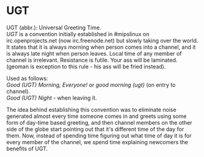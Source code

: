 # UGT

UGT (abbr.): Universal Greeting Time.  
*UGT* is a convention initially established in #mipslinux on irc.openprojects.net (now irc.freenode.net) but slowly taking over the world.
It states that it is always morning when person comes into a channel, and it is always late night when person leaves.
Local time of any member of channel is irrelevant.
Resistance is futile.
Your ass will be laminated.
(geoman is exception to this rule - his ass will be fried instead).

Used as follows:  
*Good (UGT) Morning, Everyone!* or *good morning (ugt)* (on entry to channel).  
*Good (UGT) Night* - when leaving it.

The idea behind establishing this convention was to eliminate noise generated almost every time someone comes in and greets using some form of day-time based greeting, and then channel members on the other side of the globe start pointing out that it's different time of the day for them.
Now, instead of spending time figuring out what time of day it is for every member of the channel, we spend time explaining newcomers the benefits of UGT.
